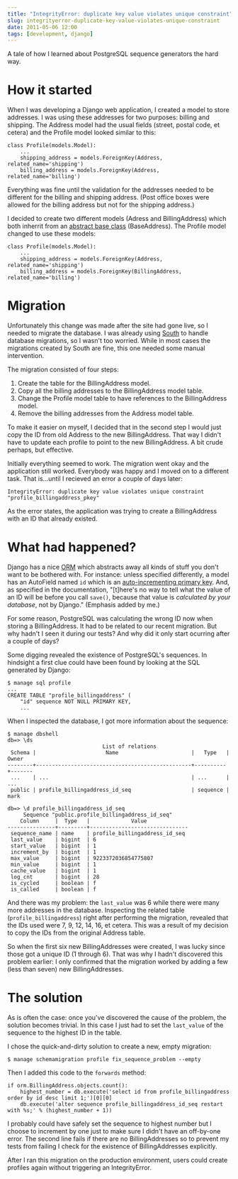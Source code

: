 ```yaml
---
title: "IntegrityError: duplicate key value violates unique constraint"
slug: integrityerror-duplicate-key-value-violates-unique-constraint
date: 2011-05-06 12:00
tags: [development, django]
---
```


A tale of how I learned about PostgreSQL sequence generators the hard
way.

# How it started

When I was developing a Django web application, I created a model to
store addresses. I was using these addresses for two purposes: billing
and shipping. The Address model had the usual fields (street, postal
code, et cetera) and the Profile model looked similar to this:

    class Profile(models.Model):
        ...
        shipping_address = models.ForeignKey(Address, related_name='shipping')
        billing_address = models.ForeignKey(Address, related_name='billing')

Everything was fine until the validation for the addresses needed to
be different for the billing and shipping address. (Post office boxes
were allowed for the billing address but not for the shipping
address.)

I decided to create two different models (Adress and BillingAddress)
which both inherrit from an
[abstract base class](http://docs.djangoproject.com/en/1.2/topics/db/models/#abstract-base-classes)
(BaseAddress). The Profile model changed to use these models:

    class Profile(models.Model):
        ...
        shipping_address = models.ForeignKey(Address, related_name='shipping')
        billing_address = models.ForeignKey(BillingAddress, related_name='billing')

# Migration

Unfortunately this change was made after the site had gone live, so I
needed to migrate the database. I was already using
[South](http://south.aeracode.org/) to handle database migrations, so
I wasn't too worried. While in most cases the migrations created by
South are fine, this one needed some manual intervention.

The migration consisted of four steps:

1. Create the table for the BillingAddress model.
2. Copy all the billing addresses to the BillingAddress model table.
3. Change the Profile model table to have references to the
   BillingAddress model.
4. Remove the billing addresses from the Address model table.

To make it easier on myself, I decided that in the second step I would
just copy the ID from old Address to the new BillingAddress. That way
I didn't have to update each profile to point to the new
BillingAddress. A bit crude perhaps, but effective.

Initially everything seemed to work. The migration went okay and the
application still worked. Everybody was happy and I moved on to a
different task. That is...until I recieved an error a couple of days
later:

    IntegrityError: duplicate key value violates unique constraint "profile_billingaddress_pkey"

As the error states, the application was trying to create a
BillingAddress with an ID that already existed.

# What had happened?

Django has a nice
[ORM](http://en.wikipedia.org/wiki/Object-relational_mapping) which
abstracts away all kinds of stuff you don't want to be bothered
with. For instance: unless specified differently, a model has an
AutoField named `id` which is an
[auto-incrementing primary key](http://docs.djangoproject.com/en/1.2/ref/models/instances/#auto-incrementing-primary-keys). And,
as specified in the documentation, "[t]here's no way to tell what the
value of an ID will be before you call `save()`, because that value is
*calculated by your database*, not by Django." (Emphasis added by me.)

For some reason, PostgreSQL was calculating the wrong ID now when
storing a BillingAddress. It had to be related to our recent
migration. But why hadn't I seen it during our tests? And why did it
only start ocurring after a couple of days?

Some digging revealed the existence of PostgreSQL's sequences. In
hindsight a first clue could have been found by looking at the SQL
generated by Django:

    $ manage sql profile
    ...
    CREATE TABLE "profile_billingaddress" (
        "id" sequence NOT NULL PRIMARY KEY,
        ...

When I inspected the database, I got more information about the
sequence:

    $ manage dbshell
    db=> \ds
                                  List of relations
     Schema |                      Name                       |   Type   | Owner
    --------+-------------------------------------------------+----------+-------
     ...    | ...                                             | ...      | ...
     public | profile_billingaddress_id_seq                   | sequence | mark

    db=> \d profile_billingaddress_id_seq
         Sequence "public.profile_billingaddress_id_seq"
        Column     |  Type   |             Value
    ---------------+---------+-------------------------------
     sequence_name | name    | profile_billingaddress_id_seq
     last_value    | bigint  | 6
     start_value   | bigint  | 1
     increment_by  | bigint  | 1
     max_value     | bigint  | 9223372036854775807
     min_value     | bigint  | 1
     cache_value   | bigint  | 1
     log_cnt       | bigint  | 28
     is_cycled     | boolean | f
     is_called     | boolean | f

And there was my problem: the `last_value` was 6 while there were many
more addresses in the database. Inspecting the related table
(`profile_billingaddress`) right after performing the migration,
revealed that the IDs used were 7, 9, 12, 14, 16, et cetera. This was
a result of my decision to copy the IDs from the original Address
table.

So when the first six new BillingAddresses were created, I was lucky
since those got a unique ID (1 through 6). That was why I hadn't
discovered this problem earlier: I only confirmed that the migration
worked by adding a few (less than seven) new BillingAddresses.

# The solution

As is often the case: once you've discovered the cause of the problem,
the solution becomes trivial. In this case I just had to set the
`last_value` of the sequence to the highest ID in the table.

I chose the quick-and-dirty solution to create a new, empty migration:

    $ manage schemamigration profile fix_sequence_problem --empty

Then I added this code to the `forwards` method:

    if orm.BillingAddress.objects.count():
        highest_number = db.execute('select id from profile_billingaddress order by id desc limit 1;')[0][0]
        db.execute('alter sequence profile_billingaddress_id_seq restart with %s;' % (highest_number + 1))

I probably could have safely set the sequence to highest number but I
choose to increment by one just to make sure I didn't have an
off-by-one error. The second line fails if there are no
BillingAddresses so to prevent my tests from failing I check for the
existence of BillingAddresses explicitly.

After I ran this migration on the production environment, users could
create profiles again without triggering an IntegrityError.
